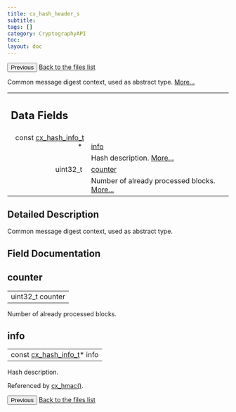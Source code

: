 ```yaml
---
title: cx_hash_header_s
subtitle:
tags: []
category: CryptographyAPI
toc:
layout: doc
---
```


<button class="uk-button uk-button-default uk-button-small uk-margin-medium-top" onclick="history.back()">Previous</button>
<a class="uk-button uk-button-default uk-button-small uk-margin-medium-top crypto-button" href="../../crypto-api/files">Back to the files list</a>


<p>Common message digest context, used as abstract type.  
 <a href="../cx__hash__header__s#details">More...</a></p>
<table class="memberdecls">
<tr class="heading"><td colspan="4"><h2 class="groupheader"><a name="pub-attribs"></a>
Data Fields</h2></td></tr>
<tr class="memitem:ac613131b42e92ab66088a8cfbdc8fbba"><td class="memItemLeft" align="right" valign="top">const <a class="el" href="../cx__hash__info__t">cx_hash_info_t</a> *&#160;</td><td colspan="3" class="memItemRight" valign="bottom"><a class="el" href="../cx__hash__header__s#ac613131b42e92ab66088a8cfbdc8fbba">info</a></td></tr>
<tr class="memdesc:ac613131b42e92ab66088a8cfbdc8fbba"><td class="mdescLeft">&#160;</td><td colspan="3" class="mdescRight">Hash description.  <a href="#ac613131b42e92ab66088a8cfbdc8fbba">More...</a><br /></td></tr>
<tr class="memitem:a51322ddb267b4729d6b5f2bb05d49fff"><td class="memItemLeft" align="right" valign="top">uint32_t&#160;</td><td colspan="3" class="memItemRight" valign="bottom"><a class="el" href="../cx__hash__header__s#a51322ddb267b4729d6b5f2bb05d49fff">counter</a></td></tr>
<tr class="memdesc:a51322ddb267b4729d6b5f2bb05d49fff"><td class="mdescLeft">&#160;</td><td colspan="3" class="mdescRight">Number of already processed blocks.  <a href="#a51322ddb267b4729d6b5f2bb05d49fff">More...</a><br /></td></tr>
</table>
<a name="details" id="details"></a>

## Detailed Description

<div class="textblock"><p>Common message digest context, used as abstract type. </p>
</div><h2 class="groupheader">Field Documentation</h2>
<a id="a51322ddb267b4729d6b5f2bb05d49fff"></a>
<h2 class="memtitle">counter</h2>

<div class="memitem">
<div class="memproto">
      <table class="memname">
        <tr>
          <td class="memname">uint32_t counter</td>
        </tr>
      </table>
</div><div class="memdoc">

<p>Number of already processed blocks. </p>

</div>
</div>
<a id="ac613131b42e92ab66088a8cfbdc8fbba"></a>
<h2 class="memtitle">info</h2>

<div class="memitem">
<div class="memproto">
      <table class="memname">
        <tr>
          <td class="memname">const <a class="el" href="../cx__hash__info__t">cx_hash_info_t</a>* info</td>
        </tr>
      </table>
</div><div class="memdoc">

<p>Hash description. </p>

<p class="reference">Referenced by <a class="el" href="../lcx__hmac_8h#a59713fd754b21c5af7de282b7b03c824">cx_hmac()</a>.</p>

</div>
</div>
<button class="uk-button uk-button-default uk-button-small uk-margin-medium-top" onclick="history.back()">Previous</button>
<a class="uk-button uk-button-default uk-button-small uk-margin-medium-top crypto-button" href="../../crypto-api/files">Back to the files list</a>
